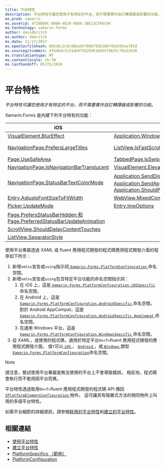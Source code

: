 ```yaml
---
title: 平台特性
description: 平台特性可讓您使用才有特定的平台，而不需要實作自訂轉譯器或影響的功能。
ms.prod: xamarin
ms.assetid: 4729DB9C-8800-4E29-9D66-3BE13C5F8C94
ms.technology: xamarin-forms
author: davidbritch
ms.author: dabritch
ms.date: 11/17/2017
ms.openlocfilehash: 0d536c2c9c98ba65f80bf95810bf45d395ee785d
ms.sourcegitcommit: 4f646dc5c51db975b2936169547d625c78a22b30
ms.translationtype: MT
ms.contentlocale: zh-TW
ms.lasthandoff: 05/25/2018
---
```

# <a name="platform-specifics"></a>平台特性

_平台特性可讓您使用才有特定的平台，而不需要實作自訂轉譯器或影響的功能。_

Xamarin.Forms 是內建下列平台特有的功能：

|iOS|Android|Windows|
|--- |--- |--- |
|[VisualElement.BlurEffect](~/xamarin-forms/platform/platform-specifics/consuming/ios.md#blur)|[Application.WindowSoftInputModeAdjust](~/xamarin-forms/platform/platform-specifics/consuming/android.md#soft_input_mode)|[Page.ToolbarPlacement](~/xamarin-forms/platform/platform-specifics/consuming/windows.md#toolbar_placement)|
|[NavigationPage.PrefersLargeTitles](~/xamarin-forms/platform/platform-specifics/consuming/ios.md#large_title)|[ListView.IsFastScrollEnabled](~/xamarin-forms/platform/platform-specifics/consuming/android.md#fastscroll)|[MasterDetailPage.CollapsedPaneWidth 和 MasterDetailPage.CollapseStyle](~/xamarin-forms/platform/platform-specifics/consuming/windows.md#collapsable_navigation_bar)|
|[Page.UseSafeArea](~/xamarin-forms/platform/platform-specifics/consuming/ios.md#safe_area_layout)|[TabbedPage.IsSwipePagingEnabled](~/xamarin-forms/platform/platform-specifics/consuming/android.md#enable_swipe_paging)|[WebView.IsJavaScriptAlertEnabled](~/xamarin-forms/platform/platform-specifics/consuming/windows.md#webview-javascript-alert)
|[NavigationPage.IsNavigationBarTranslucent](~/xamarin-forms/platform/platform-specifics/consuming/ios.md#translucent_navigation_bar)|[VisualElement.Elevation](~/xamarin-forms/platform/platform-specifics/consuming/android.md#elevation)|
|[NavigationPage.StatusBarTextColorMode](~/xamarin-forms/platform/platform-specifics/consuming/ios.md#status_bar_color_mode)|[Application.SendDisappearingEventOnPause、 Application.SendAppearingEventOnResume 和 Application.ShouldPreserveKeyboardOnResume](~/xamarin-forms/platform/platform-specifics/consuming/android.md#disable_lifecycle_events)|
|[Entry.AdjustsFontSizeToFitWidth](~/xamarin-forms/platform/platform-specifics/consuming/ios.md#adjust_font_size)|[WebView.MixedContentMode](~/xamarin-forms/platform/platform-specifics/consuming/android.md#webview-mixed-content)
|[Picker.UpdateMode](~/xamarin-forms/platform/platform-specifics/consuming/ios.md#picker_update_mode)|[Entry.ImeOptions](~/xamarin-forms/platform/platform-specifics/consuming/android.md#entry-imeoptions)
|[Page.PrefersStatusBarHidden 和 Page.PreferredStatusBarUpdateAnimation](~/xamarin-forms/platform/platform-specifics/consuming/ios.md#set_status_bar_visibility)|
|[ScrollView.ShouldDelayContentTouches](~/xamarin-forms/platform/platform-specifics/consuming/ios.md#delay_content_touches)|
|[ListView.SeparatorStyle](~/xamarin-forms/platform/platform-specifics/consuming/ios.md#listview-separatorstyle)|

使用平台專屬透過 XAML 或 fluent 應用程式開發的程式碼應用程式開發介面的程序如下所示：

1. 新增`xmlns`宣告或`using`指示詞[ `Xamarin.Forms.PlatformConfiguration` ](https://developer.xamarin.com/api/namespace/Xamarin.Forms.PlatformConfiguration/)命名空間。
1. 新增`xmlns`宣告或`using`包含特定平台功能的命名空間指示詞：
    1. 在 iOS 上，這是[ `Xamarin.Forms.PlatformConfiguration.iOSSpecific` ](https://developer.xamarin.com/api/namespace/Xamarin.Forms.PlatformConfiguration.iOSSpecific/)命名空間。
    1. 在 Android 上，這是[ `Xamarin.Forms.PlatformConfiguration.AndroidSpecific` ](https://developer.xamarin.com/api/namespace/Xamarin.Forms.PlatformConfiguration.AndroidSpecific/)命名空間。 對於 Android AppCompat，這是[ `Xamarin.Forms.PlatformConfiguration.AndroidSpecific.AppCompat` ](https://developer.xamarin.com/api/namespace/Xamarin.Forms.PlatformConfiguration.AndroidSpecific.AppCompat/)命名空間。
    1. 在通用 Windows 平台，這是[ `Xamarin.Forms.PlatformConfiguration.WindowsSpecific` ](https://developer.xamarin.com/api/namespace/Xamarin.Forms.PlatformConfiguration.WindowsSpecific/)命名空間。
1. 從 XAML，或使用的程式碼，適用於特定平台`On<T>`fluent 應用程式開發的應用程式開發介面。 值`T`可以[ `iOS` ](https://developer.xamarin.com/api/type/Xamarin.Forms.PlatformConfiguration.iOS/)， [ `Android` ](https://developer.xamarin.com/api/type/Xamarin.Forms.PlatformConfiguration.Android/)，或[ `Windows` ](https://developer.xamarin.com/api/type/Xamarin.Forms.PlatformConfiguration.Windows/)類型[ `Xamarin.Forms.PlatformConfiguration`](https://developer.xamarin.com/api/namespace/Xamarin.Forms.PlatformConfiguration/)命名空間。

> [!NOTE]
> 請注意，嘗試使用平台專屬是無法使用的平台上不會導致錯誤。 相反地，程式碼會執行而不套用因平台而異。

平台特性透過取用`On<T>`fluent 應用程式開發的程式碼 API 傳回[ `IPlatformElementConfiguration` ](https://developer.xamarin.com/api/type/Xamarin.Forms.IPlatformElementConfiguration%3CTPlatform,TElement%3E/)物件。 這可讓具有階層式方法的相同物件上叫用的多個平台特性。

如需平台細節的詳細資訊，請參閱[耗用的平台特性](~/xamarin-forms/platform/platform-specifics/consuming/index.md)和[建立的平台特性](~/xamarin-forms/platform/platform-specifics/creating.md)。


## <a name="related-links"></a>相關連結

- [使用平台特性](~/xamarin-forms/platform/platform-specifics/consuming/index.md)
- [建立平台特性](~/xamarin-forms/platform/platform-specifics/creating.md)
- [PlatformSpecifics （範例）](https://developer.xamarin.com/samples/xamarin-forms/userinterface/platformspecifics/)
- [PlatformConfiguration](https://developer.xamarin.com/api/namespace/Xamarin.Forms.PlatformConfiguration/)
